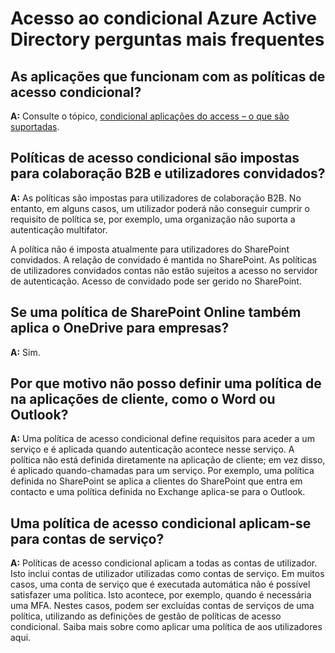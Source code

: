 <properties
    pageTitle="Acesso ao condicional Azure Active Directory FAQ | Microsoft Azure"
    description="Perguntas mais frequentes sobre acesso condicional "
    services="active-directory"
    documentationCenter=""
    authors="MarkusVi"
    manager="femila"
    editor=""/>

<tags
    ms.service="active-directory"
    ms.workload="identity"
    ms.tgt_pltfrm="na"
    ms.devlang="na"
    ms.topic="article"
    ms.date="10/20/2016"
    ms.author="markvi"/>

# <a name="azure-active-directory-conditional-access-faq"></a>Acesso ao condicional Azure Active Directory perguntas mais frequentes

## <a name="which-applications-work-with-conditional-access-policies"></a>As aplicações que funcionam com as políticas de acesso condicional?

**A:** Consulte o tópico, [condicional aplicações do access – o que são suportadas](active-directory-conditional-access-supported-apps.md).

## <a name="are-conditional-access-policies-enforced-for-b2b-collaboration-and-guest-users"></a>Políticas de acesso condicional são impostas para colaboração B2B e utilizadores convidados?

**A:** As políticas são impostas para utilizadores de colaboração B2B. No entanto, em alguns casos, um utilizador poderá não conseguir cumprir o requisito de política se, por exemplo, uma organização não suporta a autenticação multifator. 

A política não é imposta atualmente para utilizadores do SharePoint convidados. A relação de convidado é mantida no SharePoint. As políticas de utilizadores convidados contas não estão sujeitos a acesso no servidor de autenticação. Acesso de convidado pode ser gerido no SharePoint.

## <a name="does-a-sharepoint-online-policy-also-apply-to-onedrive-for-business"></a>Se uma política de SharePoint Online também aplica o OneDrive para empresas?

**A:** Sim.
 
## <a name="why-cant-i-set-a-policy-on-client-apps-like-word-or-outlook"></a>Por que motivo não posso definir uma política de na aplicações de cliente, como o Word ou Outlook?

**A:** Uma política de acesso condicional define requisitos para aceder a um serviço e é aplicada quando autenticação acontece nesse serviço. A política não está definida diretamente na aplicação de cliente; em vez disso, é aplicado quando-chamadas para um serviço. Por exemplo, uma política definida no SharePoint se aplica a clientes do SharePoint que entra em contacto e uma política definida no Exchange aplica-se para o Outlook.


## <a name="does-a-conditional-access-policy-apply-to-service-accounts"></a>Uma política de acesso condicional aplicam-se para contas de serviço?

**A:** Políticas de acesso condicional aplicam a todas as contas de utilizador. Isto inclui contas de utilizador utilizadas como contas de serviço. Em muitos casos, uma conta de serviço que é executada automática não é possível satisfazer uma política. Isto acontece, por exemplo, quando é necessária uma MFA. Nestes casos, podem ser excluídas contas de serviços de uma política, utilizando as definições de gestão de políticas de acesso condicional. Saiba mais sobre como aplicar uma política de aos utilizadores aqui.
